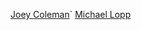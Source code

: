 

[Joey Coleman](https://joeycoleman.com/books/never-lose-an-employee-again/)`
[Michael Lopp](https://randsinrepose.com/)

